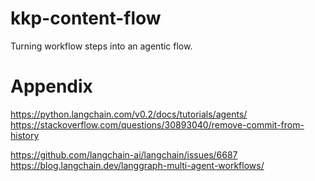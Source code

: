 # kkp-content-flow
Turning workflow steps into an agentic flow.

# Appendix
https://python.langchain.com/v0.2/docs/tutorials/agents/
https://stackoverflow.com/questions/30893040/remove-commit-from-history

https://github.com/langchain-ai/langchain/issues/6687
https://blog.langchain.dev/langgraph-multi-agent-workflows/
